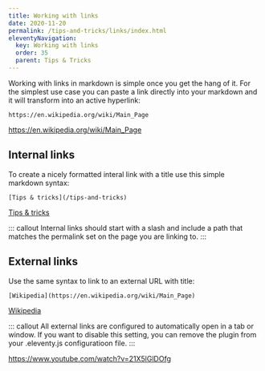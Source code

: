 ```yaml
---
title: Working with links 
date: 2020-11-20
permalink: /tips-and-tricks/links/index.html
eleventyNavigation:
  key: Working with links
  order: 35
  parent: Tips & Tricks
---
```

Working with links in markdown is simple once you get the hang of it. For the simplest use case you can paste a link directly into your markdown and it will transform into an active hyperlink:

```
https://en.wikipedia.org/wiki/Main_Page
```
https://en.wikipedia.org/wiki/Main_Page

## Internal links

To create a nicely formatted interal link with a title use this simple markdown syntax:

```
[Tips & tricks](/tips-and-tricks)
```
[Tips & tricks](/tips-and-tricks)

::: callout 
Internal links should start with a slash and include a path that matches the permalink set on the page you are linking to.
:::

## External links

Use the same syntax to link to an external URL with title:

```
[Wikipedia](https://en.wikipedia.org/wiki/Main_Page)
```

[Wikipedia](https://en.wikipedia.org/wiki/Main_Page)

::: callout 
All external links are configured to automatically open in a tab or window. If you want to disable this setting, you can remove the plugin from your .eleventy.js configuratioon file.
:::

https://www.youtube.com/watch?v=21X5lGlDOfg